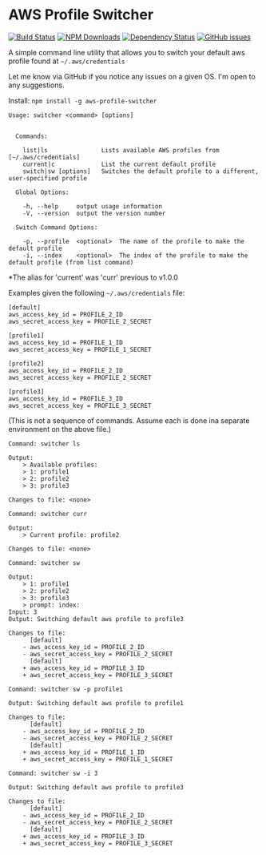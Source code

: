 # AWS Profile Switcher

[![Build Status](https://travis-ci.org/devtanc/aws-profile-switcher.svg?branch=master)](https://travis-ci.org/devtanc/aws-profile-switcher)
[![NPM Downloads](https://img.shields.io/npm/dt/aws-profile-switcher.svg)](https://www.npmjs.com/package/aws-profile-switcher)
[![Dependency Status](https://gemnasium.com/badges/github.com/devtanc/aws-profile-switcher.svg)](https://gemnasium.com/github.com/devtanc/aws-profile-switcher)
[![GitHub issues](https://img.shields.io/github/issues/devtanc/aws-profile-switcher.svg)](https://github.com/devtanc/aws-profile-switcher/issues)

A simple command line utility that allows you to switch your default aws profile found at `~/.aws/credentials`

Let me know via GitHub if you notice any issues on a given OS. I'm open to any suggestions.

Install: `npm install -g aws-profile-switcher`

```
Usage: switcher <command> [options]


  Commands:

    list|ls               Lists available AWS profiles from [~/.aws/credentials]
    current|c             List the current default profile
    switch|sw [options]   Switches the default profile to a different, user-specified profile

  Global Options:

    -h, --help     output usage information
    -V, --version  output the version number 
  
  Switch Command Options:
  
    -p, --profile  <optional>  The name of the profile to make the default profile
    -i, --index    <optional>  The index of the profile to make the default profile (from list command)
```

*The alias for 'current' was 'curr' previous to v1.0.0



Examples given the following `~/.aws/credentials` file:

```
[default]
aws_access_key_id = PROFILE_2_ID
aws_secret_access_key = PROFILE_2_SECRET

[profile1]
aws_access_key_id = PROFILE_1_ID
aws_secret_access_key = PROFILE_1_SECRET

[profile2]
aws_access_key_id = PROFILE_2_ID
aws_secret_access_key = PROFILE_2_SECRET

[profile3]
aws_access_key_id = PROFILE_3_ID
aws_secret_access_key = PROFILE_3_SECRET
```

(This is not a sequence of commands. Assume each is done ina separate environment on the above file.)

```
Command: switcher ls

Output:
	> Available profiles:
	> 1: profile1
	> 2: profile2
	> 3: profile3
	
Changes to file: <none>
```

```
Command: switcher curr

Output:
	> Current profile: profile2
	
Changes to file: <none>
```

```
Command: switcher sw

Output:
	> 1: profile1
	> 2: profile2
	> 3: profile3
	> prompt: index:
Input: 3
Output: Switching default aws profile to profile3

Changes to file:
	  [default]
	- aws_access_key_id = PROFILE_2_ID
	- aws_secret_access_key = PROFILE_2_SECRET
	  [default]
	+ aws_access_key_id = PROFILE_3_ID
	+ aws_secret_access_key = PROFILE_3_SECRET
```

```
Command: switcher sw -p profile1

Output: Switching default aws profile to profile1

Changes to file:
	  [default]
	- aws_access_key_id = PROFILE_2_ID
	- aws_secret_access_key = PROFILE_2_SECRET
	  [default]
	+ aws_access_key_id = PROFILE_1_ID
	+ aws_secret_access_key = PROFILE_1_SECRET
```

```
Command: switcher sw -i 3

Output: Switching default aws profile to profile3

Changes to file:
	  [default]
	- aws_access_key_id = PROFILE_2_ID
	- aws_secret_access_key = PROFILE_2_SECRET
	  [default]
	+ aws_access_key_id = PROFILE_3_ID
	+ aws_secret_access_key = PROFILE_3_SECRET
```